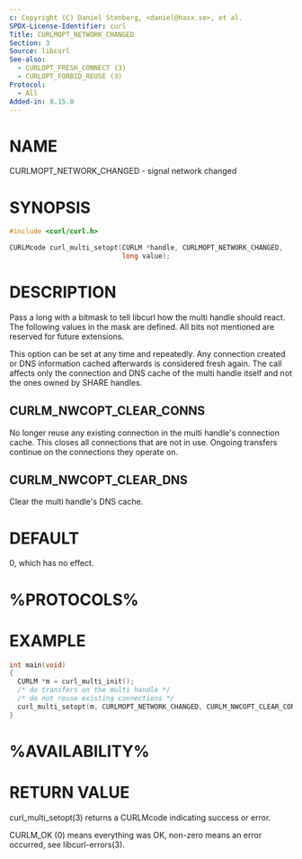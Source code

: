 ```yaml
---
c: Copyright (C) Daniel Stenberg, <daniel@haxx.se>, et al.
SPDX-License-Identifier: curl
Title: CURLMOPT_NETWORK_CHANGED
Section: 3
Source: libcurl
See-also:
  - CURLOPT_FRESH_CONNECT (3)
  - CURLOPT_FORBID_REUSE (3)
Protocol:
  - All
Added-in: 8.15.0
---
```


# NAME

CURLMOPT_NETWORK_CHANGED - signal network changed

# SYNOPSIS

~~~c
#include <curl/curl.h>

CURLMcode curl_multi_setopt(CURLM *handle, CURLMOPT_NETWORK_CHANGED,
                            long value);
~~~

# DESCRIPTION

Pass a long with a bitmask to tell libcurl how the multi
handle should react. The following values in the mask are
defined. All bits not mentioned are reserved for future
extensions.

This option can be set at any time and repeatedly. Any connection created or
DNS information cached afterwards is considered fresh again. The call affects
only the connection and DNS cache of the multi handle itself and not the
ones owned by SHARE handles.


## CURLM_NWCOPT_CLEAR_CONNS

No longer reuse any existing connection in the multi handle's
connection cache. This closes all connections that are not in use.
Ongoing transfers continue on the connections they operate on.

## CURLM_NWCOPT_CLEAR_DNS

Clear the multi handle's DNS cache.

# DEFAULT

0, which has no effect.

# %PROTOCOLS%

# EXAMPLE

~~~c
int main(void)
{
  CURLM *m = curl_multi_init();
  /* do transfers on the multi handle */
  /* do not reuse existing connections */
  curl_multi_setopt(m, CURLMOPT_NETWORK_CHANGED, CURLM_NWCOPT_CLEAR_CONNS);
}
~~~

# %AVAILABILITY%

# RETURN VALUE

curl_multi_setopt(3) returns a CURLMcode indicating success or error.

CURLM_OK (0) means everything was OK, non-zero means an error occurred, see
libcurl-errors(3).
